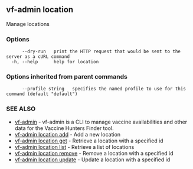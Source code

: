 ## vf-admin location

Manage locations

### Options

```
      --dry-run   print the HTTP request that would be sent to the server as a cURL command
  -h, --help      help for location
```

### Options inherited from parent commands

```
      --profile string   specifies the named profile to use for this command (default "default")
```

### SEE ALSO

* [vf-admin](vf-admin.md)	 - vf-admin is a CLI to manage vaccine availabilities and other data for the Vaccine Hunters Finder tool.
* [vf-admin location add](vf-admin_location_add.md)	 - Add a new location
* [vf-admin location get](vf-admin_location_get.md)	 - Retrieve a location with a specified id
* [vf-admin location list](vf-admin_location_list.md)	 - Retrieve a list of locations
* [vf-admin location remove](vf-admin_location_remove.md)	 - Remove a location with a specified id
* [vf-admin location update](vf-admin_location_update.md)	 - Update a location with a specified id


